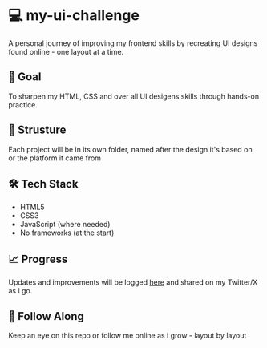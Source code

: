 # 💻 my-ui-challenge

A personal journey of improving my frontend skills by recreating UI designs found online - one layout at a time.

## 📌 Goal

To sharpen my HTML, CSS and over all UI desigens skills through hands-on practice.

## 📂 Strusture

Each project will be in its own folder, named after the design it's based on or the platform it came from

## 🛠 Tech Stack

-   HTML5
-   CSS3
-   JavaScript (where needed)
-   No frameworks (at the start)

## 📈 Progress

Updates and improvements will be logged [here](projects.md) and shared on my Twitter/X as i go.

## 🔖 Follow Along

Keep an eye on this repo or follow me online as i grow - layout by layout
